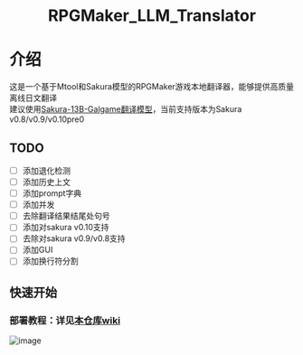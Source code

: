 <div align="center">
<h1>
  RPGMaker_LLM_Translator
</h1>
</div>

# 介绍
这是一个基于Mtool和Sakura模型的RPGMaker游戏本地翻译器，能够提供高质量离线日文翻译  
建议使用[Sakura-13B-Galgame翻译模型](https://github.com/SakuraLLM/Sakura-13B-Galgame)，当前支持版本为Sakura v0.8/v0.9/v0.10pre0

## TODO
- [ ] 添加退化检测
- [ ] 添加历史上文
- [ ] 添加prompt字典
- [ ] 添加并发
- [ ] 去除翻译结果结尾处句号
- [ ] 添加对sakura v0.10支持
- [ ] 去除对sakura v0.9/v0.8支持
- [ ] 添加GUI
- [ ] 添加换行符分割

## 快速开始
### 部署教程：详见[本仓库wiki](https://github.com/fkiliver/RPGMaker_LLM_Translator/wiki)
![image](https://github.com/fkiliver/RPGMaker_LLM_Translator/assets/48873439/c77d2430-9e8b-488b-bfa0-90296159740a)



